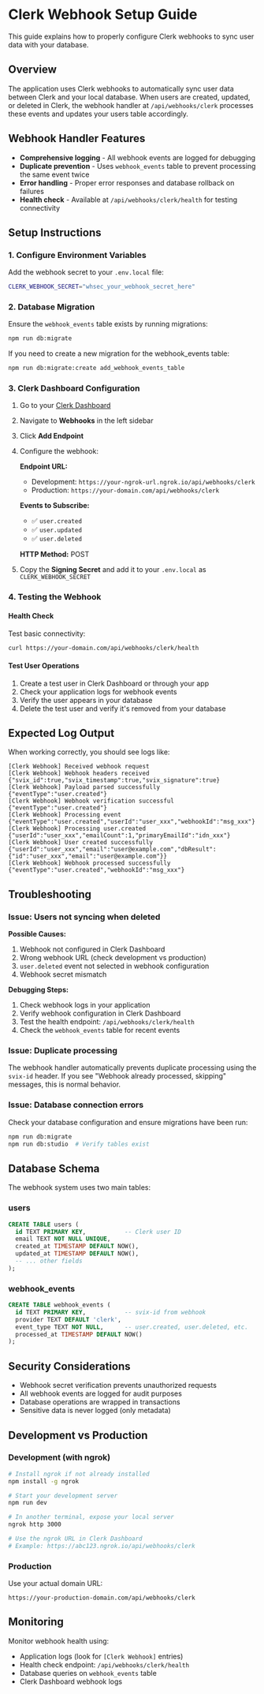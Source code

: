 # Clerk Webhook Setup Guide

This guide explains how to properly configure Clerk webhooks to sync user data with your database.

## Overview

The application uses Clerk webhooks to automatically sync user data between Clerk and your local database. When users are created, updated, or deleted in Clerk, the webhook handler at `/api/webhooks/clerk` processes these events and updates your users table accordingly.

## Webhook Handler Features

- **Comprehensive logging** - All webhook events are logged for debugging
- **Duplicate prevention** - Uses `webhook_events` table to prevent processing the same event twice
- **Error handling** - Proper error responses and database rollback on failures
- **Health check** - Available at `/api/webhooks/clerk/health` for testing connectivity

## Setup Instructions

### 1. Configure Environment Variables

Add the webhook secret to your `.env.local` file:

```bash
CLERK_WEBHOOK_SECRET="whsec_your_webhook_secret_here"
```

### 2. Database Migration

Ensure the `webhook_events` table exists by running migrations:

```bash
npm run db:migrate
```

If you need to create a new migration for the webhook_events table:

```bash
npm run db:migrate:create add_webhook_events_table
```

### 3. Clerk Dashboard Configuration

1. Go to your [Clerk Dashboard](https://dashboard.clerk.com)
2. Navigate to **Webhooks** in the left sidebar
3. Click **Add Endpoint**
4. Configure the webhook:

   **Endpoint URL:**
   - Development: `https://your-ngrok-url.ngrok.io/api/webhooks/clerk`
   - Production: `https://your-domain.com/api/webhooks/clerk`

   **Events to Subscribe:**
   - ✅ `user.created`
   - ✅ `user.updated`
   - ✅ `user.deleted`

   **HTTP Method:** POST

5. Copy the **Signing Secret** and add it to your `.env.local` as `CLERK_WEBHOOK_SECRET`

### 4. Testing the Webhook

#### Health Check

Test basic connectivity:

```bash
curl https://your-domain.com/api/webhooks/clerk/health
```

#### Test User Operations

1. Create a test user in Clerk Dashboard or through your app
2. Check your application logs for webhook events
3. Verify the user appears in your database
4. Delete the test user and verify it's removed from your database

## Expected Log Output

When working correctly, you should see logs like:

```
[Clerk Webhook] Received webhook request
[Clerk Webhook] Webhook headers received {"svix_id":true,"svix_timestamp":true,"svix_signature":true}
[Clerk Webhook] Payload parsed successfully {"eventType":"user.created"}
[Clerk Webhook] Webhook verification successful {"eventType":"user.created"}
[Clerk Webhook] Processing event {"eventType":"user.created","userId":"user_xxx","webhookId":"msg_xxx"}
[Clerk Webhook] Processing user.created {"userId":"user_xxx","emailCount":1,"primaryEmailId":"idn_xxx"}
[Clerk Webhook] User created successfully {"userId":"user_xxx","email":"user@example.com","dbResult":{"id":"user_xxx","email":"user@example.com"}}
[Clerk Webhook] Webhook processed successfully {"eventType":"user.created","webhookId":"msg_xxx"}
```

## Troubleshooting

### Issue: Users not syncing when deleted

**Possible Causes:**

1. Webhook not configured in Clerk Dashboard
2. Wrong webhook URL (check development vs production)
3. `user.deleted` event not selected in webhook configuration
4. Webhook secret mismatch

**Debugging Steps:**

1. Check webhook logs in your application
2. Verify webhook configuration in Clerk Dashboard
3. Test the health endpoint: `/api/webhooks/clerk/health`
4. Check the `webhook_events` table for recent events

### Issue: Duplicate processing

The webhook handler automatically prevents duplicate processing using the `svix-id` header. If you see "Webhook already processed, skipping" messages, this is normal behavior.

### Issue: Database connection errors

Check your database configuration and ensure migrations have been run:

```bash
npm run db:migrate
npm run db:studio  # Verify tables exist
```

## Database Schema

The webhook system uses two main tables:

### users

```sql
CREATE TABLE users (
  id TEXT PRIMARY KEY,           -- Clerk user ID
  email TEXT NOT NULL UNIQUE,
  created_at TIMESTAMP DEFAULT NOW(),
  updated_at TIMESTAMP DEFAULT NOW(),
  -- ... other fields
);
```

### webhook_events

```sql
CREATE TABLE webhook_events (
  id TEXT PRIMARY KEY,           -- svix-id from webhook
  provider TEXT DEFAULT 'clerk',
  event_type TEXT NOT NULL,      -- user.created, user.deleted, etc.
  processed_at TIMESTAMP DEFAULT NOW()
);
```

## Security Considerations

- Webhook secret verification prevents unauthorized requests
- All webhook events are logged for audit purposes
- Database operations are wrapped in transactions
- Sensitive data is never logged (only metadata)

## Development vs Production

### Development (with ngrok)

```bash
# Install ngrok if not already installed
npm install -g ngrok

# Start your development server
npm run dev

# In another terminal, expose your local server
ngrok http 3000

# Use the ngrok URL in Clerk Dashboard
# Example: https://abc123.ngrok.io/api/webhooks/clerk
```

### Production

Use your actual domain URL:

```
https://your-production-domain.com/api/webhooks/clerk
```

## Monitoring

Monitor webhook health using:

- Application logs (look for `[Clerk Webhook]` entries)
- Health check endpoint: `/api/webhooks/clerk/health`
- Database queries on `webhook_events` table
- Clerk Dashboard webhook logs

